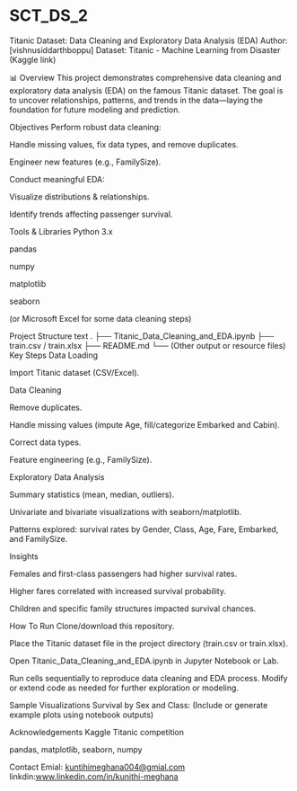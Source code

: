 # SCT_DS_2
Titanic Dataset: Data Cleaning and Exploratory Data Analysis (EDA) Author: [vishnusiddarthboppu] Dataset: Titanic - Machine Learning from Disaster (Kaggle link)

📊 Overview This project demonstrates comprehensive data cleaning and exploratory data analysis (EDA) on the famous Titanic dataset. The goal is to uncover relationships, patterns, and trends in the data—laying the foundation for future modeling and prediction.

Objectives Perform robust data cleaning:

Handle missing values, fix data types, and remove duplicates.

Engineer new features (e.g., FamilySize).

Conduct meaningful EDA:

Visualize distributions & relationships.

Identify trends affecting passenger survival.

Tools & Libraries Python 3.x

pandas

numpy

matplotlib

seaborn

(or Microsoft Excel for some data cleaning steps)

Project Structure text . ├── Titanic_Data_Cleaning_and_EDA.ipynb ├── train.csv / train.xlsx ├── README.md └── (Other output or resource files) Key Steps Data Loading

Import Titanic dataset (CSV/Excel).

Data Cleaning

Remove duplicates.

Handle missing values (impute Age, fill/categorize Embarked and Cabin).

Correct data types.

Feature engineering (e.g., FamilySize).

Exploratory Data Analysis

Summary statistics (mean, median, outliers).

Univariate and bivariate visualizations with seaborn/matplotlib.

Patterns explored: survival rates by Gender, Class, Age, Fare, Embarked, and FamilySize.

Insights

Females and first-class passengers had higher survival rates.

Higher fares correlated with increased survival probability.

Children and specific family structures impacted survival chances.

How To Run Clone/download this repository.

Place the Titanic dataset file in the project directory (train.csv or train.xlsx).

Open Titanic_Data_Cleaning_and_EDA.ipynb in Jupyter Notebook or Lab.

Run cells sequentially to reproduce data cleaning and EDA process.
Modify or extend code as needed for further exploration or modeling.

Sample Visualizations Survival by Sex and Class: (Include or generate example plots using notebook outputs)

Acknowledgements Kaggle Titanic competition

pandas, matplotlib, seaborn, numpy



Contact Emial: kuntihimeghana004@gmial.com 
linkdin:www.linkedin.com/in/kunithi-meghana
